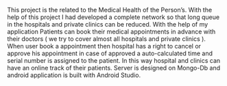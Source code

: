 This project is the related to the Medical Health of the Person’s.
With the help of this project I had developed a complete network so that long
queue in the hospitals and private clinics can be reduced. With the help of
my application Patients can book their medical appointments in advance with
their doctors ( we try to cover almost all hospitals and private clinics ). When
user book a appointment then hospital has a right to cancel or approve his
appointment in case of approved a auto-calculated time and serial number is
assigned to the patient. In this way hospital and clinics can have an online
track of their patients. Server is designed on Mongo-Db and android
application is built with Android Studio.
